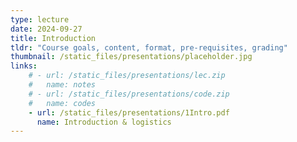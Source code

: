 ```yaml
---
type: lecture
date: 2024-09-27
title: Introduction 
tldr: "Course goals, content, format, pre-requisites, grading"
thumbnail: /static_files/presentations/placeholder.jpg
links: 
    # - url: /static_files/presentations/lec.zip
    #   name: notes
    # - url: /static_files/presentations/code.zip
    #   name: codes
    - url: /static_files/presentations/1Intro.pdf
      name: Introduction & logistics
---
```

<!-- **Suggested Readings:**
- [Readings 1](http://example.com)
- [Readings 2](http://example.com) -->
